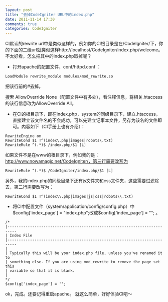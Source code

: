 ```yaml
---
layout: post
title: "去掉CodeIgniter URL中的index.php"
date: 2011-11-14 17:30
comments: true
categories: CodeIgniter
---
```


CI默认的rewrite url中是类似这样的，例如你的CI根目录是在/CodeIgniter/下，你的下面的二级url就类似这样http://localhost/CodeIgniter/index.php/welcome。不太好看，怎么把其中的index.php取掉呢？

- 打开apache的配置文件，conf/httpd.conf ：

```
LoadModule rewrite_module modules/mod_rewrite.so
```

把该行前的#去掉。

搜索 AllowOverride None（配置文件中有多处），看注释信息，将相关.htaccess的该行信息改为AllowOverride All。

- 在CI的根目录下，即在index.php，system的同级目录下，建立.htaccess，直接建立该文件名的不会成功，可以先建立记事本文件，另存为该名的文件即可。内容如下（CI手册上也有介绍）：

```
RewriteEngine on
RewriteCond $1 !^(index\.php|images|robots\.txt)
RewriteRule ^(.*)$ /index.php/$1 [L]
```

如果文件不是在www的根目录下，例如我的是：http://www.nowamagic.net/CodeIgniter/，第三行需要改写为

```
RewriteRule ^(.*)$ /CodeIgniter/index.php/$1 [L]
```

另外，我的index.php的同级目录下还有js文件夹和css文件夹，这些需要过滤除去，第二行需要改写为：

```
RewriteCond $1 !^(index\\.php|images|js|css|robots\\.txt)
```

- 将CI中配置文件（system/application/config/config.php）中$config['index_page'] = "index.php";改成$config['index_page'] = ""; 。

```
/*
|--------------------------------------------------------------------------
| Index File
|--------------------------------------------------------------------------
|
| Typically this will be your index.php file, unless you've renamed it to
| something else. If you are using mod_rewrite to remove the page set this
| variable so that it is blank.
|
*/
$config['index_page'] = '';
```

ok，完成。还要记得重启apache。 就这么简单，好好体验CI吧～